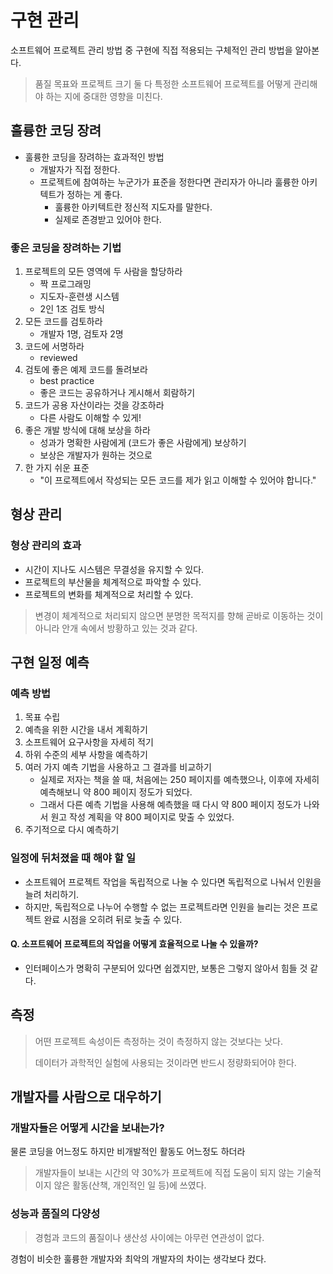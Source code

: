 # 구현 관리

소프트웨어 프로젝트 관리 방법 중 구현에 직접 적용되는 구체적인 관리 방법을 알아본다.

> 품질 목표와 프로젝트 크기 둘 다 특정한 소프트웨어 프로젝트를 어떻게 관리해야 하는 지에 중대한 영향을 미친다.

## 훌륭한 코딩 장려

- 훌륭한 코딩을 장려하는 효과적인 방법
  - 개발자가 직접 정한다.
  - 프로젝트에 참여하는 누군가가 표준을 정한다면 관리자가 아니라 훌륭한 아키텍트가 정하는 게 좋다.
    - 훌륭한 아키텍트란 정신적 지도자를 말한다.
    - 실제로 존경받고 있어야 한다.

### 좋은 코딩을 장려하는 기법

1. 프로젝트의 모든 영역에 두 사람을 할당하라
   - 짝 프로그래밍
   - 지도자-훈련생 시스템
   - 2인 1조 검토 방식
2. 모든 코드를 검토하라
   - 개발자 1명, 검토자 2명
3. 코드에 서명하라
   - reviewed
4. 검토에 좋은 예제 코드를 돌려보라
   - best practice
   - 좋은 코드는 공유하거나 게시해서 회람하기
5. 코드가 공용 자산이라는 것을 강조하라
   - 다른 사람도 이해할 수 있게!
6. 좋은 개발 방식에 대해 보상을 하라
   - 성과가 명확한 사람에게 (코드가 좋은 사람에게) 보상하기
   - 보상은 개발자가 원하는 것으로
7. 한 가지 쉬운 표준
   - "이 프로젝트에서 작성되는 모든 코드를 제가 읽고 이해할 수 있어야 합니다."

## 형상 관리

### 형상 관리의 효과

- 시간이 지나도 시스템은 무결성을 유지할 수 있다.
- 프로젝트의 부산물을 체계적으로 파악할 수 있다.
- 프로젝트의 변화를 체계적으로 처리할 수 있다.

> 변경이 체계적으로 처리되지 않으면 분명한 목적지를 향해 곧바로 이동하는 것이 아니라 안개 속에서 방황하고 있는 것과 같다.

## 구현 일정 예측

### 예측 방법

1. 목표 수립
2. 예측을 위한 시간을 내서 계획하기
3. 소프트웨어 요구사항을 자세히 적기
4. 하위 수준의 세부 사항을 예측하기
5. 여러 가지 예측 기법을 사용하고 그 결과를 비교하기
   - 실제로 저자는 책을 쓸 때, 처음에는 250 페이지를 예측했으나, 이후에 자세히 예측해보니 약 800 페이지 정도가 되었다.
   - 그래서 다른 예측 기법을 사용해 예측했을 때 다시 약 800 페이지 정도가 나와서 원고 작성 계획을 약 800 페이지로 맞출 수 있었다.
6. 주기적으로 다시 예측하기

### 일정에 뒤처졌을 때 해야 할 일

- 소프트웨어 프로젝트 작업을 독립적으로 나눌 수 있다면 독립적으로 나눠서 인원을 늘려 처리하기.
- 하지만, 독립적으로 나누어 수행할 수 없는 프로젝트라면 인원을 늘리는 것은 프로젝트 완료 시점을 오히려 뒤로 늦출 수 있다.

#### Q. 소프트웨어 프로젝트의 작업을 어떻게 효율적으로 나눌 수 있을까?
  
- 인터페이스가 명확히 구분되어 있다면 쉽겠지만, 보통은 그렇지 않아서 힘들 것 같다.

## 측정

> 어떤 프로젝트 속성이든 측정하는 것이 측정하지 않는 것보다는 낫다.
> 
> 데이터가 과학적인 실험에 사용되는 것이라면 반드시 정량화되어야 한다.

## 개발자를 사람으로 대우하기

### 개발자들은 어떻게 시간을 보내는가?

물론 코딩을 어느정도 하지만 비개발적인 활동도 어느정도 하더라

> 개발자들이 보내는 시간의 약 30%가 프로젝트에 직접 도움이 되지 않는 기술적이지 않은 활동(산책, 개인적인 일 등)에 쓰였다.

### 성능과 품질의 다양성

> 경험과 코드의 품질이나 생산성 사이에는 아무런 연관성이 없다.

경험이 비슷한 훌륭한 개발자와 최악의 개발자의 차이는 생각보다 컸다.
